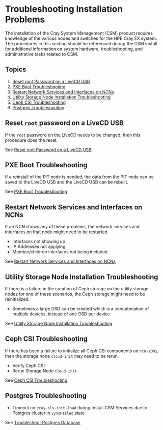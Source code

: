 # Troubleshooting Installation Problems

The installation of the Cray System Management (CSM) product requires knowledge of the various nodes and
switches for the HPE Cray EX system. The procedures in this section should be referenced during the CSM install
for additional information on system hardware, troubleshooting, and administrative tasks related to CSM.

## Topics

1. [Reset root Password on a LiveCD USB](#reset-root-password-on-a-livecd-usb)
1. [PXE Boot Troubleshooting](#pxe-boot-troubleshooting)
1. [Restart Network Services and Interfaces on NCNs](#restart-network-services-and-interfaces-on-ncns)
1. [Utility Storage Node Installation Troubleshooting](#utility-storage-node-installation-troubleshooting)
1. [Ceph CSI Troubleshooting](#ceph-csi-troubleshooting)
1. [Postgres Troubleshooting](#postgres-troubleshooting)

## Reset `root` password on a LiveCD USB

If the `root` password on the LiveCD needs to be changed, then this procedure does the reset.

See [Reset root Password on a LiveCD USB](livecd/Reset_root_Password_on_a_LiveCD_USB.md)

## PXE Boot Troubleshooting

If a reinstall of the PIT node is needed, the data from the PIT node can be saved to the LiveCD USB and
the LiveCD USB can be rebuilt.

See [PXE Boot Troubleshooting](troubleshooting_pxe_boot.md)

## Restart Network Services and Interfaces on NCNs

If an NCN shows any of these problems, the network services and interfaces on that node might need to be restarted.

- Interfaces not showing up
- IP Addresses not applying
- Member/children interfaces not being included

See [Restart Network Services and Interfaces on NCNs](../operations/node_management/NCN_Network_Troubleshooting.md)

## Utility Storage Node Installation Troubleshooting

If there is a failure in the creation of Ceph storage on the utility storage nodes for one of these scenarios,
the Ceph storage might need to be reinitialized.

- Sometimes a large OSD can be created which is a concatenation of multiple devices, instead of one OSD per device

See [Utility Storage Node Installation Troubleshooting](troubleshooting_utility_storage_node_installation.md)

## Ceph CSI Troubleshooting

If there has been a failure to initialize all Ceph CSI components on `ncn-s001`, then the storage node
`cloud-init` may need to be rerun.

- Verify Ceph CSI
- Rerun Storage Node `cloud-init`

See [Ceph CSI Troubleshooting](troubleshooting_ceph_csi.md)

## Postgres Troubleshooting

- Timeout on `cray-sls-init-load` during Install CSM Services due to Postgres cluster in `SyncFailed` state

See [Troubleshoot Postgres Database](../operations/kubernetes/Troubleshoot_Postgres_Database.md#postgres-status-syncfailed)
